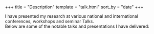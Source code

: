 +++
title = "Description"
template = "talk.html"
sort_by = "date"
+++

I have presented my research at various national and international conferences, workshops and seminar Talks.  
Below are some of the notable talks and presentations I have delivered:
